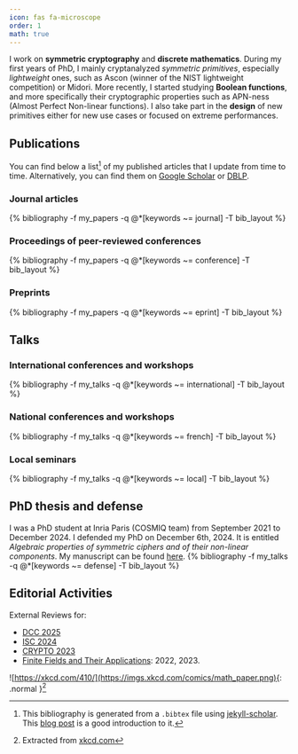 ```yaml
---
icon: fas fa-microscope
order: 1
math: true
---
```


I work on **symmetric cryptography** and **discrete mathematics**.
During my first years of PhD, I mainly cryptanalyzed *symmetric primitives*, especially *lightweight* ones, such as $\mathsf{Ascon}$ (winner of the NIST lightweight competition) or $\mathsf{Midori}$. More recently, I started studying **Boolean functions**, and more specifically their cryptographic properties such as APN-ness (Almost Perfect Non-linear functions). I also take part in the **design** of new primitives either for new use cases or focused on extreme performances.

## Publications
You can find below a list[^jekyllscholar] of my published articles that I update from time to time. Alternatively, you can find them on [Google Scholar](https://scholar.google.com/citations?user=UyENXP0AAAAJ) or [DBLP](https://dblp.uni-trier.de/pid/337/2519.html). 

### Journal articles

{% bibliography -f my_papers -q @*[keywords ~= journal]  -T bib_layout %}

### Proceedings of peer-reviewed conferences

{% bibliography -f my_papers -q @*[keywords ~= conference] -T bib_layout %}


### Preprints
{% bibliography -f my_papers -q @*[keywords ~= eprint] -T bib_layout %}


## Talks

### International conferences and workshops
{% bibliography -f my_talks -q @*[keywords ~= international] -T bib_layout %}

### National conferences and workshops
{% bibliography -f my_talks -q @*[keywords ~= french] -T bib_layout %}


### Local seminars
{% bibliography -f my_talks -q @*[keywords ~= local] -T bib_layout %}

## PhD thesis and defense
I was a PhD student at Inria Paris (COSMIQ team) from September 2021 to December 2024.
I defended my PhD on December 6th, 2024. It is entitled *Algebraic properties of symmetric ciphers and of their non-linear components*.
My manuscript can be found [here](../assets/pdf/thesis_baudrin_jules.pdf).
{% bibliography -f my_talks -q @*[keywords ~= defense] -T bib_layout %}


## Editorial Activities
External Reviews for:
- [DCC 2025](https://link.springer.com/journal/10623)
- [ISC 2024](https://isc24.cs.gmu.edu/)
- [CRYPTO 2023](https://crypto.iacr.org/2023/)
- [Finite Fields and Their Applications](https://www.sciencedirect.com/journal/finite-fields-and-their-applications): 2022, 2023.

![https://xkcd.com/410/](https://imgs.xkcd.com/comics/math_paper.png){: .normal }[^img]

[^jekyllscholar]: This bibliography is generated from a ```.bibtex``` file using [jekyll-scholar](https://github.com/inukshuk/jekyll-scholar). This [blog post](https://pascalpoizat.github.io/blog/posts/2016/02/01/jekyll-and-bibtex/) is a good introduction to it.
[^img]: Extracted from [xkcd.com](https://xkcd.com/410/)